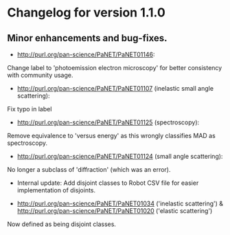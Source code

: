 # Changelog for version 1.1.0

## Minor enhancements and bug-fixes.

- http://purl.org/pan-science/PaNET/PaNET01146:
  
Change label to 'photoemission electron microscopy' for better consistency with community usage.
  
- http://purl.org/pan-science/PaNET/PaNET01107 (inelastic small angle scattering):

Fix typo in label

- http://purl.org/pan-science/PaNET/PaNET01125 (spectroscopy):

Remove equivalence to 'versus energy' as this wrongly classifies MAD as spectroscopy.

- http://purl.org/pan-science/PaNET/PaNET01124 (small angle scattering):

No longer a subclass of 'diffraction' (which was an error).

- Internal update: Add disjoint classes to Robot CSV file for easier implementation of disjoints.
  
- http://purl.org/pan-science/PaNET/PaNET01034 ('inelastic scattering') & http://purl.org/pan-science/PaNET/PaNET01020 ('elastic scattering')

Now defined as being disjoint classes.